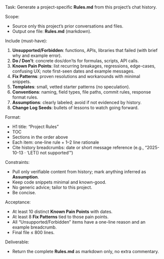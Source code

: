Task: Generate a project-specific **Rules.md** from this project’s chat history.

Scope:
- Source only this project’s prior conversations and files.
- Output one file: **Rules.md** (markdown).

Include (must-have):
1) **Unsupported/Forbidden**: functions, APIs, libraries that failed (with brief why and example error).
2) **Do / Don’t**: concrete dos/don’ts for formulas, scripts, API calls.
3) **Known Pain Points**: list recurring breakages, regressions, edge-cases, confusing UX; note first-seen dates and example messages.
4) **Fix Patterns**: proven resolutions and workarounds with minimal snippets.
5) **Templates**: small, vetted starter patterns (no speculation).
6) **Conventions**: naming, field types, file paths, commit rules, response format rules.
7) **Assumptions**: clearly labeled; avoid if not evidenced by history.
8) **Change Log Seeds**: bullets of lessons to watch going forward.

Format:
- H1 title: “Project Rules”
- TOC
- Sections in the order above
- Each item: one-line rule + 1–2 line rationale
- Cite history breadcrumbs: date or short message reference (e.g., “2025-10-13 · ‘LET() not supported’”)

Constraints:
- Pull only verifiable content from history; mark anything inferred as **Assumption**.
- Keep code snippets minimal and known-good.
- No generic advice; tailor to this project.
- Be concise.

Acceptance:
- At least 10 distinct **Known Pain Points** with dates.
- At least 8 **Fix Patterns** tied to those pain points.
- All “Unsupported/Forbidden” items have a one-line reason and an example breadcrumb.
- Final file ≤ 800 lines.

Deliverable:
- Return the complete **Rules.md** as markdown only, no extra commentary.
